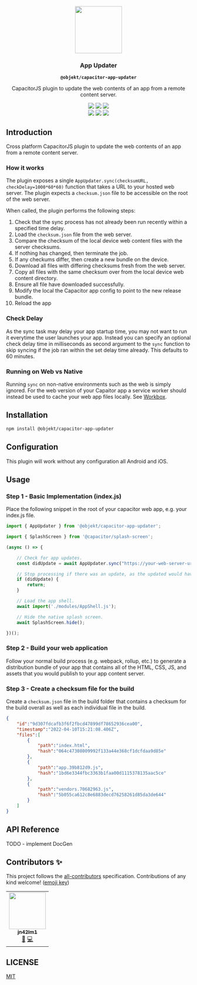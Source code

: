 <p align="center"><br><img src="https://user-images.githubusercontent.com/236501/85893648-1c92e880-b7a8-11ea-926d-95355b8175c7.png" width="128" height="128" /></p>

<h3 align="center">App Updater</h3>
<p align="center"><strong><code>@objekt/capacitor-app-updater</code></strong></p>
<p align="center">
	CapacitorJS plugin to update the web contents of an app from a remote content server.
</p>

<p align="center">
	<img src="https://img.shields.io/maintenance/yes/2022?style=flat-square" />
	<a href="https://github.com/capacitor-community/http/actions?query=workflow%3A%22Test+and+Build+Plugin%22"><img src="https://img.shields.io/github/workflow/status/capacitor-community/http/Test%20and%20Build%20Plugin?style=flat-square" /></a>
	<a href="https://www.npmjs.com/package/@objekt/capacitor-app-updater"><img src="https://img.shields.io/npm/l/@objekt/capacitor-app-updater?style=flat-square" /></a>
	<br>
	<a href="https://www.npmjs.com/package/@objekt/capacitor-app-updater"><img src="https://img.shields.io/npm/dw/@objekt/capacitor-app-updater?style=flat-square" /></a>
	<a href="https://www.npmjs.com/package/@objekt/capacitor-app-updater"><img src="https://img.shields.io/npm/v/@objekt/capacitor-app-updater?style=flat-square" /></a>
	<!-- ALL-CONTRIBUTORS-BADGE:START - Do not remove or modify this section -->
<a href="#contributors-"><img src="https://img.shields.io/badge/all%20contributors-1-orange?style=flat-square" /></a>
<!-- ALL-CONTRIBUTORS-BADGE:END -->
</p>

## Introduction
Cross platform CapacitorJS plugin to update the web contents of an app from a remote content server.

### How it works
The plugin exposes a single ```AppUpdater.sync(checksumURL, checkDelay=1000*60*60)``` function that takes a URL to your hosted web server. The plugin expects a ```checksum.json``` file to be accessible on the root of the web server.

When called, the plugin performs the following steps:
1. Check that the sync process has not already been run recently within a specified time delay.
2. Load the ```checksum.json``` file from the web server.
3. Compare the checksum of the local device web content files with the server checksums.
4. If nothing has changed, then terminate the job.
5. If any checkums differ, then create a new bundle on the device.
6. Download all files with differing checksums fresh from the web server.
7. Copy all files with the same checksum over from the local device web content directory.
8. Ensure all file have downloaded successfully.
9. Modify the local the Capacitor app config to point to the new release bundle.
10. Reload the app

### Check Delay

As the sync task may delay your app startup time, you may not want to run it everytime the user launches your app. Instead you can specify an optional check delay time in milliseconds as second argument to the ```sync``` function to skip syncing if the job ran within the set delay time already. This defaults to 60 minutes.

### Running on Web vs Native

Running ```sync``` on non-native environments such as the web is simply ignored. For the web version of your Capaitor app a service worker should instead be used to cache your web app files locally. See [Workbox](https://developer.chrome.com/docs/workbox/).

## Installation
```bash
npm install @objekt/capacitor-app-updater
```

## Configuration
This plugin will work without any configuration all Android and iOS.
## Usage

### Step 1 - Basic Implementation (index.js)

Place the following snippet in the root of your capacitor web app, e.g. your index.js file.

```js
import { AppUpdater } from '@objekt/capacitor-app-updater';

import { SplashScreen } from '@capacitor/splash-screen';

(async () => {

	// Check for app updates.
	const didUpdate = await AppUpdater.sync("https://your-web-server-url/checksum.json", 1000*60*60); // Only check once every 60 minutes.

	// Stop processing if there was an update, as the updated would have triggered a page reload.
	if (didUpdate) {
		return;
	}

	// Load the app shell.
	await import('./modules/AppShell.js');

	// Hide the native splash screen.
	await SplashScreen.hide();

})();
```
### Step 2 - Build your web application

Follow your normal build process (e.g. webpack, rollup, etc.) to generate a distribution bundle of your app that contains all of the HTML, CSS, JS, and assets that you would publish to your app content server.

### Step 3 - Create a checksum file for the build

Create a ```checksum.json``` file in the build folder that contains a checksum for the build overall as well as each individual file in the build.
```json
{
	"id":"9d307fdcafb3f6f2fbcd47899df78652936cea00",
	"timestamp":"2022-04-10T15:21:08.406Z",
	"files":[
		{
			"path":"index.html",
			"hash":"064c47308009992f133a44e368cf1dcfdaa9d85e"
		},
		{
			"path":"app.39b812d9.js",
			"hash":"1bd6e3344fbc3363b1faa00d1115378135aac5ce"
		},
		{
			"path":"vendors.70682963.js",
			"hash":"5b055ca612c8e6883decd76258261d85da3de644"
		}
	]
}
```

## API Reference

TODO - implement DocGen

## Contributors ✨

This project follows the [all-contributors](https://github.com/all-contributors/all-contributors) specification. Contributions of any kind welcome! ([emoji key](https://allcontributors.org/docs/en/emoji-key))
<!-- ALL-CONTRIBUTORS-LIST:START - Do not remove or modify this section -->
<!-- prettier-ignore-start -->
<!-- markdownlint-disable -->
<table>
  <tr>
    <td align="center"><a href="https://github.com/jn42lm1"><img src="https://avatars2.githubusercontent.com/u/54233338?v=4?s=100" width="100px;" alt=""/><br /><sub><b>jn42lm1</b></sub></a><br /><a href="https://github.com/objektlabs/capacitor-app-updater/commits?author=jn42lm1" title="Documentation">📖</a> <a href="https://github.com/objektlabs/capacitor-app-updater/commits?author=jn42lm1" title="Code">💻</a></td>
  </tr>
</table>

<!-- markdownlint-restore -->
<!-- prettier-ignore-end -->

<!-- ALL-CONTRIBUTORS-LIST:END -->

## LICENSE

[MIT](LICENSE)